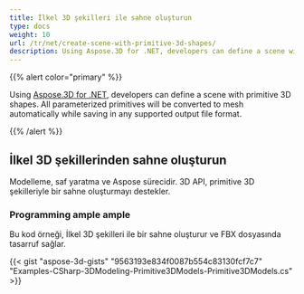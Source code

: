 ```yaml
---
title: İlkel 3D şekilleri ile sahne oluşturun
type: docs
weight: 10
url: /tr/net/create-scene-with-primitive-3d-shapes/
description: Using Aspose.3D for .NET, developers can define a scene with primitive 3D shapes. All parameterized primitives will be converted to mesh automatically while saving in any supported output file format.
---
```

{{% alert color="primary" %}}

Using [Aspose.3D for .NET](https://products.aspose.com/3d/net/), developers can define a scene with primitive 3D shapes. All parameterized primitives will be converted to mesh automatically while saving in any supported output file format.

{{% /alert %}}
##  **İlkel 3D şekillerinden sahne oluşturun**
Modelleme, saf yaratma ve Aspose sürecidir. 3D API, primitive 3D şekilleriyle bir sahne oluşturmayı destekler.
###  **Programming ample ample**
Bu kod örneği, İlkel 3D şekilleri ile bir sahne oluşturur ve FBX dosyasında tasarruf sağlar.

{{< gist "aspose-3d-gists" "9563193e834f0087b554c83130fcf7c7" "Examples-CSharp-3DModeling-Primitive3DModels-Primitive3DModels.cs" >}}
